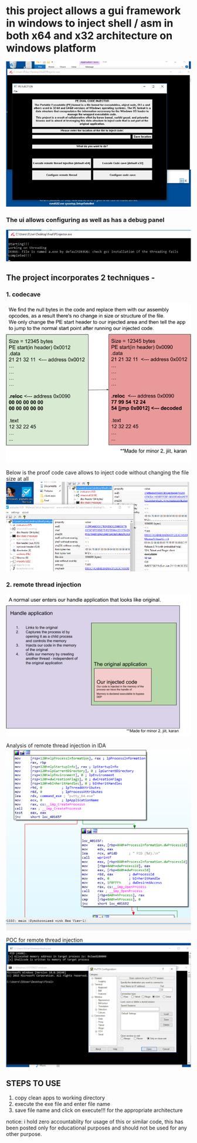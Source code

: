 # this project allows a gui framework in windows to inject shell / asm in both x64 and x32 architecture on windows platform

![ui](res/ui.png)

### The ui allows configuring as well as has a debug panel

![ui](res/debug.png)

## The project incorporates 2 techniques -

### 1. codecave

![ui](res/codecave.png)

Below is the proof code cave allows to inject code without changing the file size at all
![ui](res/codecave_poc.png)

### 2. remote thread injection

![ui](res/thread.png)

Analysis of remote thread injection in IDA
![ui](res/thread_analysis.png)

POC for remote thread injection
![ui](res/thread_poc.png)


## STEPS TO USE
1. copy clean apps to working directory
2. execute the exe file and enter file name
3. save file name and click on execute!!! for the appropriate architecture

notice:
i hold zero accountablity for usage of this or similar code, this has been posted only for educational purposes and should not be used for any other purpose.

